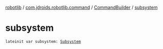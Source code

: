 [robotlib](../../index.md) / [com.jdroids.robotlib.command](../index.md) / [CommandBuilder](index.md) / [subsystem](./subsystem.md)

# subsystem

`lateinit var subsystem: `[`Subsystem`](../-subsystem/index.md)